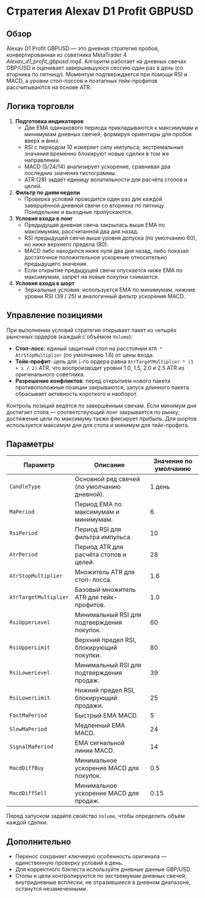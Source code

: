 # Стратегия Alexav D1 Profit GBPUSD

## Обзор
Alexav D1 Profit GBPUSD — это дневная стратегия пробоя, конвертированная из советника MetaTrader 4 *Alexav_d1_profit_gbpusd.mq4*. Алгоритм работает на дневных свечах GBP/USD и оценивает завершившуюся сессию один раз в день (со вторника по пятницу). Моментум подтверждается при помощи RSI и MACD, а уровни стоп-лоссов и поэтапных тейк-профитов рассчитываются на основе ATR.

## Логика торговли
1. **Подготовка индикаторов**
   - Две EMA одинакового периода прикладываются к максимумам и минимумам дневных свечей, формируя ориентиры для пробоя вверх и вниз.
   - RSI с периодом 10 измеряет силу импульса; экстремальные значения временно блокируют новые сделки в том же направлении.
   - MACD (5/24/14) анализирует ускорение, сравнивая два последних значения гистограммы.
   - ATR (28) задаёт единицу волатильности для расчёта стопов и целей.
2. **Фильтр по дням недели**
   - Проверка условий проводится один раз для каждой завершённой дневной свечи со вторника по пятницу. Понедельник и выходные пропускаются.
3. **Условия входа в лонг**
   - Предыдущая дневная свеча закрылась выше EMA по максимумам, рассчитанной два дня назад.
   - RSI предыдущей свечи выше уровня допуска (по умолчанию 60), но ниже верхнего предела (80).
   - MACD либо находился ниже нуля два дня назад, либо показал достаточное положительное ускорение относительно предыдущего значения.
   - Если открытие предыдущей свечи опускается ниже EMA по максимумам, запрет на новые покупки снимается.
4. **Условия входа в шорт**
   - Зеркальные условия: используется EMA по минимумам, нижние уровни RSI (39 / 25) и аналогичный фильтр ускорения MACD.

## Управление позициями
При выполнении условий стратегия открывает пакет из четырёх рыночных ордеров (каждый с объёмом `Volume`):
- **Стоп-лосс**: единый защитный стоп на расстоянии `ATR * AtrStopMultiplier` (по умолчанию 1.6) от цены входа.
- **Тейк-профит**: цель для `i`-го ордера равна `AtrTargetMultiplier * (1 + i / 2)` ATR, что воспроизводит уровни 1.0, 1.5, 2.0 и 2.5 ATR из оригинального советника.
- **Разрешение конфликтов**: перед открытием нового пакета противоположные позиции закрываются; запуск длинного пакета сбрасывает активность короткого и наоборот.

Контроль позиций ведётся по завершённым свечам. Если минимум дня достигает стопа — соответствующий лонг закрывается по рынку; достижение цели по максимуму также фиксирует прибыль. Для шортов используется максимум дня для стопа и минимум для тейк-профита.

## Параметры
| Параметр | Описание | Значение по умолчанию |
|----------|----------|-----------------------|
| `CandleType` | Основной ряд свечей (по умолчанию дневной). | 1 день |
| `MaPeriod` | Период EMA по максимумам и минимумам. | 6 |
| `RsiPeriod` | Период RSI для фильтра импульса. | 10 |
| `AtrPeriod` | Период ATR для расчёта стопов и целей. | 28 |
| `AtrStopMultiplier` | Множитель ATR для стоп-лосса. | 1.6 |
| `AtrTargetMultiplier` | Базовый множитель ATR для тейк-профитов. | 1.0 |
| `RsiUpperLevel` | Минимальный RSI для подтверждения покупок. | 60 |
| `RsiUpperLimit` | Верхний предел RSI, блокирующий покупки. | 80 |
| `RsiLowerLevel` | Минимальный RSI для подтверждения продаж. | 39 |
| `RsiLowerLimit` | Нижний предел RSI, блокирующий продажи. | 25 |
| `FastMaPeriod` | Быстрый EMA MACD. | 5 |
| `SlowMaPeriod` | Медленный EMA MACD. | 24 |
| `SignalMaPeriod` | EMA сигнальной линии MACD. | 14 |
| `MacdDiffBuy` | Минимальное ускорение MACD для покупок. | 0.5 |
| `MacdDiffSell` | Минимальное ускорение MACD для продаж. | 0.15 |

Перед запуском задайте свойство `Volume`, чтобы определить объём каждой сделки.

## Дополнительно
- Перенос сохраняет ключевую особенность оригинала — единственную проверку условий в день.
- Для корректного бэктеста используйте дневные данные GBP/USD.
- Стопы и цели контролируются по экстремумам дневных свечей; внутридневные всплески, не отразившиеся в дневном диапазоне, останутся незамеченными.

